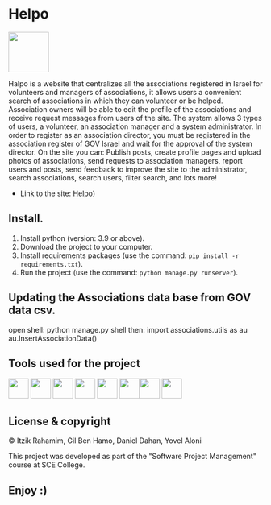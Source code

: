 # Helpo

<a href='https://helpo-t10.herokuapp.com'><img src='ProjectManagement\static\img\Helpo-icon.ico' type='image' width="80" align ="center"></a>

Halpo is a website that centralizes all the associations registered in Israel for volunteers and managers of associations, it allows users a convenient search of associations in which they can volunteer or be helped.
Association owners will be able to edit the profile of the associations and receive request messages from users of the site.
The system allows 3 types of users, a volunteer, an association manager and a system administrator. In order to register as an association director, you must be registered in the association register of GOV Israel and wait for the approval of the system director.
On the site you can:
Publish posts, create profile pages and upload photos of associations, send requests to association managers, report users and posts, send feedback to improve the site to the administrator, search associations, search users, filter search, and lots more!

- Link to the site: [Helpo](https://helpo-t10.herokuapp.com//))

## Install.

1. Install python (version: 3.9 or above).
2. Download the project to your computer. 
3. Install requirements packages (use the command: ```pip install -r requirements.txt```).
4. Run the project (use the command: ```python manage.py runserver```).

## Updating the Associations data base from GOV data csv.
open shell: python manage.py shell
then:       import associations.utils as au
            au.InsertAssociationData()

## Tools used for the project
<a href="https://www.djangoproject.com/"><img height="40" src="https://pngset.com/images/django-logo-python-django-logo-symbol-trademark-text-label-transparent-png-2827448.png"></a> <a href="https://www.python.org/"><img height="40" src="https://d31ezp3r8jwmks.cloudfront.net/6cYH8JcSU5PvVajahP7MtRfc"></a> <a href="https://github.com/"><img height="40" src="https://git-scm.com/images/logos/downloads/Git-Logo-1788C.png"></a> <a href="https://www.jenkins.io/"><img height="40" src="https://e7.pngegg.com/pngimages/458/372/png-clipart-man-in-gray-suit-jacket-illustration-jenkins-logo-icons-logos-emojis-tech-companies.png"></a> <a href="https://www.atlassian.com/software/jira?&aceid=&adposition=&adgroup=95003645449&campaign=9124878702&creative=542638212647&device=c&keyword=jira&matchtype=e&network=g&placement=&ds_kids=p51242189318&ds_e=GOOGLE&ds_eid=700000001558501&ds_e1=GOOGLE&gclid=CjwKCAjwv-GUBhAzEiwASUMm4i9DEFz5MD6NnG4D6XW4l6Qik9cR3Ynwy9hoQ7uQpda6lMvS6z2pZBoCLhUQAvD_BwE&gclsrc=aw.ds"><img height="40" src="https://encrypted-tbn0.gstatic.com/images?q=tbn:ANd9GcRDnnYNMO9dXQn32sCpM9KMMaLrnCB3hZWahQ&usqp=CAU"></a> <a href="https://html-css-js.com/"><img height="40" src="https://www.freepnglogos.com/uploads/html5-logo-png/html5-logo-devextreme-multi-purpose-controls-html-javascript-3.png"></a><a href="www.mongodb.com"><img height="40" src="https://banner2.cleanpng.com/20180702/bgt/kisspng-mongodb-database-nosql-postgresql-mongo-5b39f9e3445fa6.5652746415305261792801.jpg"></a> <a href="https://code.visualstudio.com/"><img height="40" src="https://toppng.com/uploads/preview/vscode-visual-studio-code-11562929010rwlaaoeohl.png"></a>

## License & copyright

© Itzik Rahamim, Gil Ben Hamo, Daniel Dahan, Yovel Aloni

This project was developed as part of the "Software Project Management" course at SCE College.

## Enjoy :)
